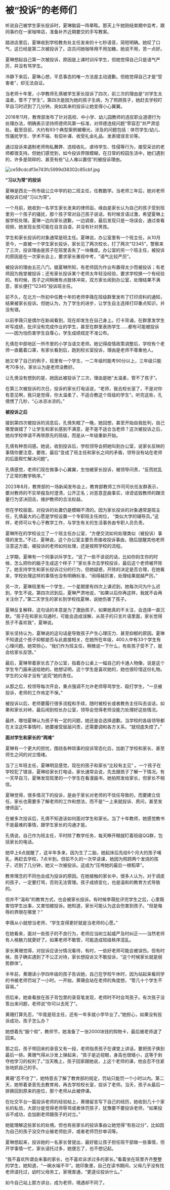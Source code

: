 # 被“投诉”的老师们

听说自己被学生家长投诉时，夏琳脑袋一阵晕眩。那天上午她刚结束期中监考，跟同事约在一家咖啡店，准备补齐近期要交的手写教案。

踏进店里后，夏琳收到学校教务处主任发来的十七秒语音，简短明确。她叹了口气，这已经是第二次被投诉了。店员问她咖啡用不用加糖，她说不用，苦一点好。

夏琳想起自己第一次被投诉，原因是上课时训斥学生，但她觉得自己只是语气严厉，并没有骂学生。

冷静下来后，夏琳心想，平息事态的唯一方法是主动道歉。但她觉得自己才是“受害者”，却无法自证。

当老师十年里，小学教师孔倩被学生家长投诉了四次，前三次的理由是“对学生太温柔，管不了学生”。第四次是因为她的孩子生病，为了照顾孩子，她赶去学校盯早自习时迟到了几分钟。突如其来的投诉让她变得小心翼翼。

2018年11月，教育部发布了针对高校、中小学、幼儿园教师的违反职业道德行为处理办法，明确表示坚持师德师风第一标准，对师德违规问题“零容忍”并严肃惩处。截至目前，大约有93个典型案例被曝光，涉及的问题包括：体罚学生/幼儿、性骚扰学生、学术不端、有偿补课、收受礼金礼品、发表错误言论等。

通过投诉来遏制老师徇私舞弊、违规收礼、虐待学生、性侵等行为，接受采访的老师都很支持。但她们感觉到，如今投诉界限模糊，在日常的校园生活中，她们遇到的，许多是琐碎的、甚至有些“让人难以置信”的被投诉理由。

![ce58cdcdf3e743fc5999d38302c85cbf.jpg](https://raw.githubusercontent.com/qqhsx/qqnews_image/main/2024/01/11/被“投诉”的老师们/ce58cdcdf3e743fc5999d38302c85cbf.jpg)

**“习以为常”的投诉**

夏琳是西北一所市级公立中学的初二班主任，任教数学。当老师三年后，她对老师被投诉已经“习以为常”。

一个月前，她收到一名学生家长发来的律师函，缘由是家长认为自己的孩子受到班里另一个孩子的骚扰，那个孩子常对自己孩子说话，有时候言语过激，希望夏琳上报学校处理。夏琳一边向家长道歉，一边调查，最后发现只是一场误会，通过查看视频，她发现女孩可能在自言自语，并没有针对男孩。

学生和家长投诉的对象通常是班主任。夏琳说，办公室里有一个班主任，从10月至今，一直被一个学生家长投诉，家长见了两次校长，打了两次“12345”，警察来了三次，投诉理由是孩子在班里丢失了一块橡皮。办公室的另一个班主任，被投诉的原因是在一次家长会上，要求家长重视中考，“语气比较严厉”。

被投诉的理由五花八门。据夏琳所知，有老师因为作业布置得太少而被投诉；有老师因为拖堂被投诉；还有家长投诉某个老师太年轻没经验，要求学校换一个有经验的。有时候，孩子之间稍微有点肢体冲突，双方家长闹到办公室，处理结果不满意，家长便打“12345”投诉班主任。

前不久，在北方一所初中任教十年的老师李薇在班级群里发布了打印资料的通知，结果被家长投诉。但她认为，为了学生的进步，让学生自主选择打印重点知识，并没有错。

以前李薇只是偶尔在新闻看到，现在却发生在自己身上。打卡背诵，在群里发学生听写成绩，批评没有完成作业的学生，甚至在群里表扬学生……都有可能被投诉——因为怕伤害学生自尊心，学生成绩规定不准公布。

孔倩在中部地区一所市里的小学当语文老师。她记得疫情政策调整后，学校有个老师一直戴着口罩，有家长看到后，跑到校长室投诉，理由是老师不尊重他人。

她又举了自己的例子，班里有一个学生，一二年级时能考90分以上，三年级只能考70多分。家长认为是老师没教好。

让孔倩没有想到的是，她因此被投诉了三次，理由是她“太温柔，管不了孩子”。

在第三次被投诉的次日，投诉的家长打电话说，“老师，我去校长室了，不是对你有意见啊，我只是觉得，你太温柔了，不适合教这个班级的学生”。听完这些，孔倩愣了几秒，“心冰凉冰凉的。”

**被投诉之后**

接到第四次被投诉的消息后，孔倩失眠了一晚，她回想，甚至开始自我批判，自己哪里做错了？让学生和家长感到不满意，是不是不适合当老师？这次被投诉之后，她向学校申请不再带原先的班级，而是从一年级重新开始。

孔倩有种苦闷感。她说，收到投诉后，学校领导会把她叫到办公室，说家长反映的事情你要注意，要改，最后“变成了班主任和家长之间的矛盾，领导没有站在老师的后面帮忙解决问题”。

孔倩感觉，老师们现在做事小心翼翼，生怕被家长投诉，被领导问责，“反而扰乱了正常的教学秩序。”

2023年8月，教育部的一场新闻发布会上，教育部教师工作司司长任友群表示，要对教师的不实举报及时澄清，公开正名；对恶意歪曲事实，诽谤诋毁教师的蹭流量行为坚决回击，维护教师的合法权益。

但在学校层面，对投诉的处置仍是模糊不清的。因为家长投诉的对象通常是班主任，孔倩最大的心愿是学校设置一个专职班主任岗位，
“类似大学的辅导员。”这样，老师可以专心于教学工作，与学生有关的生活事务由专职人员负责。

夏琳所在的学校设立了一个班主任办公室，“方便交流如何处理类似（被投诉）事情的发生。”不过，夏琳说，这个办公室主要负责接收投诉事由，随后提醒其他老师注意这方面，被投诉的老师如何处理，还是按照学校的流程。

上学期，夏琳有一个同事训斥学生，“说了一些不该说的话，比如你妈生你的时候，怎么把你的脑子生成这个样子？”家长多次去学校投诉，最后这个老师被开除了。她支持学生和家长投诉过分的行为，但她疑惑，开除的决定是否合理，在她看来，学校处理这样的事情也没有明确标准，“闹得越厉害，处理结果就越严厉。”

另一次，夏琳班里有一个学生，一个星期里有四次上课迟到，她每次问为什么迟到，学生不说。第四次迟到后，夏琳严肃地说，“如果以后你再这样，我就不会再关注你了。”第二天学生的家长到学校找夏琳，说她伤害了孩子。

夏琳反复解释，这句话的本意是为了激励孩子，如果她真的不关注，会选择一直沉默。“孩子在和家长沟通时，可能会造成误解，从孩子的只言片语里面，家长觉得孩子不喜欢我”，夏琳说。

家长坚持认为，夏琳说的这句话是导致孩子产生心理压力、甚至抑郁的原因。夏琳不知道这个孩子抑郁是否与此直接相关，在她所在年级，400人中有33个学生有心理问题。她常担心，“我们作为班主任，稍微说一下什么，有些孩子受不了，就会给家长反馈。”

最后，夏琳带着家长去了办公室，指着办公桌上一幅自己的卡通人物像，说是这个学生专门画来送给她的。她想证明，这个学生是喜欢她的，她也很珍惜这份礼物。学生的父母才没有“追究”她的责任。

从那之后，校领导每次开会，重点强调不允许老师辱骂学生、殴打学生，“一旦被投诉，老师的工作肯定不保。”

被投诉以后，老师要履行很多流程和手续，随时被校长或者教务主任叫去谈话，如果和家长对峙，最后闹到校长办公室，领导会觉得老师没能力处理好这些情况。

最终，哪怕夏琳认为孩子有一定的问题，她还是会选择道歉。当学校的各级领导都在关注这件事情时，她要接受层层问责，还需要调和各方关系，“就彻底失控了。”

**面对学生和家长的“两难”**

夏琳有一个更大的担忧，围绕各种琐事的投诉常态化后，加剧了学校和家长、甚至师生之间的对立情绪。

当了三年班主任，夏琳明显感觉，现在的孩子和家长“比较有主见”
。一个孩子在学校犯了错误，夏琳给家长打电话，家长通常会说，先去跟孩子了解一下情况。有一天早自习，夏琳发现班里的一个学生在看漫画书，她拍照发给家长，但家长不相信。

夏琳觉得，很多情况下的投诉，是由于家长对老师的不信任导致的，而要建立信任，家长也需要多了解老师的工作和想法，而不是“一上来就投诉、质问，甚至发律师函”。

在被多次投诉后，孔倩不知道该如何面对学生和家长。当了十年教师，她感觉教书不是最难的事情，跟学生家长的沟通才是。

孔倩说，自己作为班主任，平时除了教学任务，每天睁开眼就盯着班级QQ群，包括家长的电话。

她早上6点就醒了，这半年多来，因为生了二胎，她起床后先给6个月大的孩子哺乳，再赶去学校，7点半到。但前不久的一次早读课，她因为照顾两个发烧的孩子，迟到了几分钟，她又一次被投诉。这成为“压垮她的最后一根稻草”。

教育理念的不同也会成为投诉的原因。在她接触的家长中，很多人认为，对于调皮的孩子，一定要打骂，否则无法管理。孩子成绩变化，也是温和的教育方式导致的。

但并不“温和”的教育方式，也会被家长投诉。有时候李薇批评完学生之后，心里既害怕学生出事，又害怕被投诉。她知道，家长可能认为这会伤害到孩子。“但是侮辱的界限在哪里？”

李薇从小就想当老师，“学生变得更好就是当老师的心愿。”

在她看来，面对一些孩子的不良行为，老师应当树立起威严及时纠正——当然老师有人格魅力就更好了。如果老师不敢管，可能造成班级秩序混乱。

家长黄珊觉得，对投诉应该分情况看待，有时，一些好老师可能会被误伤。但有时候，孩子确实遇到了不公正对待，家长想投诉又不敢投诉，“这个时候家长就是弱势群体”。

半年前，黄珊读小学四年级的孩子告诉她，自己在学校午休时，因为站起来看同学的书被老师罚站了一小时。一开始，黄珊会站在老师的角度想，“管几十个学生不容易。”

但后来，她查看放在孩子背包里的录音笔发现，老师时不时会骂孩子。有次孩子没答出来问题，老师说“你可以去死了”。

黄珊打算先忍，“毕竟是班主任，还有一年多就小学毕业了。”她担心，如果没有投诉成功，孩子怎么办？

她想着先“服个软”，教师节，她准备了一张2000块钱的购物卡，最后被老师退了回来。

那之后，孩子带回来的录音又有一段，老师指责孩子在课堂上讲话，要把孩子换到最后一排。黄珊气得从沙发上弹起来，“孩子是近视眼，身高也很矮小，这等于剥夺他学习的权利了。”当天晚上，孩子回家跟她说，上这个老师的课，他会忍不住紧张地抓自己的手。

黄珊“忍不住了”，她特意去了解了教育部的规定，罚站只能罚一个小时以内。第二天，她带着录音先去教育局，再去学校校长室，投诉了老师。当天，孩子从最后一排换回到原来的座位，那个老师从此被停课。

在社交平台一篇投诉老师的经验帖上，黄珊留言写下自己的经历，她收到几十个家长的私信，大部分是觉得老师辱骂或者体罚孩子，犹豫要不要投诉老师，“如果投诉不成功，会加剧老师跟孩子的对立。”

她能理解这些家长的处境。但也有些家长的投诉事由让她觉得“有些过分”，比如因为自己的孩子没交作业被老师批评，或者老师罚抄单词等。

夏琳想起来，投诉她的一名家长曾提出，最好能让孩子担任班干部做一些事情，但开学事情一忙，家长请托过多，她便忘了，也不想记起。

“我不喜欢所谓会来事的家长，也不喜欢诉求过多的家长。”看着坐在班里齐齐整整的学生，她知道，“一碗水端不平”。她印象里，自己在读书期间，父母几乎没有找老师请托过，幼时父母务工，家境普通，“更遑论投诉什么。”

如今自己站上那方讲台，成为老师，境遇却不同了。

